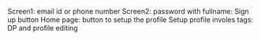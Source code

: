 Screen1: email id or phone number
Screen2: password with fullname: Sign up button
Home page: button to setup the profile
Setup profile involes tags: DP and profile editing
